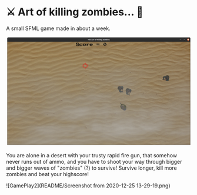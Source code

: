 #  :crossed_swords: Art of killing zombies... :bow_and_arrow:
A small SFML game made in about a week.

![GamePlay](README/aa.png)

You are alone in a desert with your trusty rapid fire gun, that somehow never runs out of ammo, and you have to shoot your way through bigger and bigger waves of "zombies" (?) to survive! Survive longer, kill more zombies and beat your highscore!


![GamePlay2](README/Screenshot from 2020-12-25 13-29-19.png)
